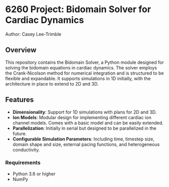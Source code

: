 # 6260 Project: Bidomain Solver for Cardiac Dynamics
Author: Casey Lee-Trimble

## Overview
This repository contains the Bidomain Solver, a Python module designed for solving the bidomain equations in cardiac dynamics. The solver employs the Crank-Nicolson method for numerical integration and is structured to be flexible and expandable. It supports simulations in 1D initially, with the architecture in place to extend to 2D and 3D. 

## Features
- **Dimensionality**: Support for 1D simulations with plans for 2D and 3D.
- **Ion Models**: Modular design for implementing different cardiac ion channel models. Comes with a basic model and can be easily extended.
- **Parallelization**: Initially in serial but designed to be parallelized in the future.
- **Configurable Simulation Parameters**: Including time, timestep size, domain shape and size, external pacing functions, and heterogeneous conductivity.

### Requirements
- Python 3.6 or higher
- NumPy
